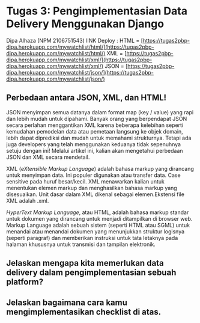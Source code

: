 # Tugas 3: Pengimplementasian Data Delivery Menggunakan Django

Dipa Alhaza (NPM 2106751543)
lINK Deploy :
HTML = [https://tugas2pbp-dipa.herokuapp.com/mywatchlist/html/](https://tugas2pbp-dipa.herokuapp.com/mywatchlist/html/)
XML = [https://tugas2pbp-dipa.herokuapp.com/mywatchlist/xml/](https://tugas2pbp-dipa.herokuapp.com/mywatchlist/xml/)
JSON = [https://tugas2pbp-dipa.herokuapp.com/mywatchlist/json/](https://tugas2pbp-dipa.herokuapp.com/mywatchlist/json/)

## Perbedaan antara JSON, XML, dan HTML!

JSON menyimpan semua datanya dalam format map (key / value) yang rapi dan lebih mudah untuk dipahami. Banyak orang yang berpendapat JSON secara perlahan menggantikan XML karena beberapa kelebihan seperti kemudahan pemodelan data atau pemetaan langsung ke objek domain, lebih dapat diprediksi dan mudah untuk memahami strukturnya. Tetapi ada juga developers yang telah menggunakan keduanya tidak sepenuhnya setuju dengan ini! Melalui artikel ini, kalian akan mengetahui perbedaan JSON dan XML secara mendetail.

XML (_eXtensible Markup Language_) adalah bahasa markup yang dirancang untuk menyimpan data. Ini populer digunakan atau transfer data. Case sensitive pada huruf besar/kecil. XML menawarkan kalian untuk menentukan elemen markup dan menghasilkan bahasa markup yang disesuaikan. Unit dasar dalam XML dikenal sebagai elemen.Ekstensi file XML adalah .xml.

_HyperText Markup Language_, atau HTML, adalah bahasa markup standar untuk dokumen yang dirancang untuk menjadi ditampilkan di browser web. Markup Language adalah sebuah sistem (seperti HTML atau SGML) untuk menandai atau menandai dokumen yang menunjukkan struktur logisnya (seperti paragraf) dan memberikan instruksi untuk tata letaknya pada halaman khususnya untuk transmisi dan tampilan elektronik.


## Jelaskan mengapa kita memerlukan data delivery dalam pengimplementasian sebuah platform?




## Jelaskan bagaimana cara kamu mengimplementasikan checklist di atas.

